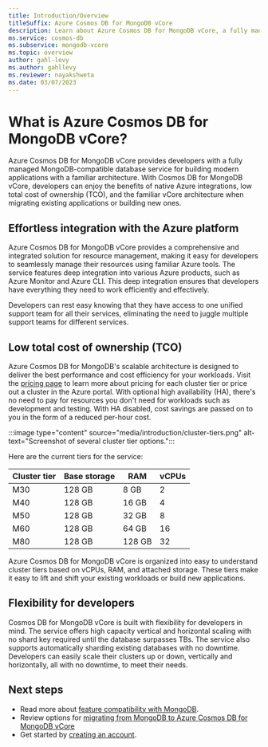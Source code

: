 ```yaml
---
title: Introduction/Overview
titleSuffix: Azure Cosmos DB for MongoDB vCore
description: Learn about Azure Cosmos DB for MongoDB vCore, a fully managed MongoDB-compatible database for building modern applications with a familiar architecture.
ms.service: cosmos-db
ms.subservice: mongodb-vcore
ms.topic: overview
author: gahl-levy
ms.author: gahllevy
ms.reviewer: nayakshweta
ms.date: 03/07/2023
---
```


# What is Azure Cosmos DB for MongoDB vCore?

Azure Cosmos DB for MongoDB vCore provides developers with a fully managed MongoDB-compatible database service for building modern applications with a familiar architecture. With Cosmos DB for MongoDB vCore, developers can enjoy the benefits of native Azure integrations, low total cost of ownership (TCO), and the familiar vCore architecture when migrating existing applications or building new ones.

## Effortless integration with the Azure platform

Azure Cosmos DB for MongoDB vCore provides a comprehensive and integrated solution for resource management, making it easy for developers to seamlessly manage their resources using familiar Azure tools. The service features deep integration into various Azure products, such as Azure Monitor and Azure CLI. This deep integration ensures that developers have everything they need to work efficiently and effectively.

Developers can rest easy knowing that they have access to one unified support team for all their services, eliminating the need to juggle multiple support teams for different services.

## Low total cost of ownership (TCO)

Azure Cosmos DB for MongoDB's scalable architecture is designed to deliver the best performance and cost efficiency for your workloads. Visit the [pricing page](https://azure.microsoft.com/pricing/details/cosmos-db/) to learn more about pricing for each cluster tier or price out a cluster in the Azure portal. With optional high availability (HA), there's no need to pay for resources you don't need for workloads such as development and testing. With HA disabled, cost savings are passed on to you in the form of a reduced per-hour cost.

:::image type="content" source="media/introduction/cluster-tiers.png" alt-text="Screenshot of several cluster tier options.":::

Here are the current tiers for the service:

| Cluster tier | Base storage | RAM | vCPUs |
| --- | --- | --- | --- |
| M30 | 128 GB | 8 GB | 2 |
| M40 | 128 GB | 16 GB | 4 |
| M50 | 128 GB | 32 GB | 8 |
| M60 | 128 GB | 64 GB | 16 |
| M80 | 128 GB | 128 GB | 32 |

Azure Cosmos DB for MongoDB vCore is organized into easy to understand cluster tiers based on vCPUs, RAM, and attached storage. These tiers make it easy to lift and shift your existing workloads or build new applications.

## Flexibility for developers

Cosmos DB for MongoDB vCore is built with flexibility for developers in mind. The service offers high capacity vertical and horizontal scaling with no shard key required until the database surpasses TBs. The service also supports automatically sharding existing databases with no downtime. Developers can easily scale their clusters up or down, vertically and horizontally, all with no downtime, to meet their needs.

## Next steps

- Read more about [feature compatibility with MongoDB](compatibility.md).
- Review options for [migrating from MongoDB to Azure Cosmos DB for MongoDB vCore](migration-options.md)
- Get started by [creating an account](quickstart-portal.md).
